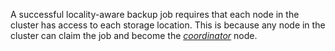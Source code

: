 A successful locality-aware backup job requires that each node in the cluster has access to each storage location. This is because any node in the cluster can claim the job and become the [_coordinator_](backup-architecture.html#job-creation-phase) node.